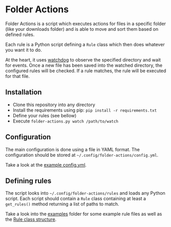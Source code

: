 # Folder Actions

Folder Actions is a script which executes actions for files in a specific folder (like your downloads folder) and is able to move and sort them based on defined rules.

Each rule is a Python script defining a `Rule` class which then does whatever you want it to do.

At the heart, it uses [watchdog](https://pypi.org/project/watchdog/) to observe the specified directory and wait for events. Once a new file has been saved into the watched directory, the configured rules will be checked. If a rule matches, the rule will be executed for that file.

## Installation

* Clone this repository into any directory
* Install the requirements using pip: `pip install -r requirements.txt`
* Define your rules (see bellow)
* Execute `folder-actions.py watch /path/to/watch`

## Configuration

The main configuration is done using a file in YAML format. The configuration should be stored at `~/.config/folder-actions/config.yml`.

Take a look at the [example config.yml](examples/config.yml).

## Defining rules

The script looks into `~/.config/folder-actions/rules` and loads any Python script. Each script should contain a `Rule` class containing at least a `get_rules()` method returning a list of paths to match.

Take a look into the [examples](examples) folder for some example rule files as well as the [Rule class structure](examples/rule_structure.py).